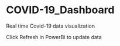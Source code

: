 # COVID-19_Dashboard
Real time Covid-19 data visualization

Click Refresh in PowerBi to update data
